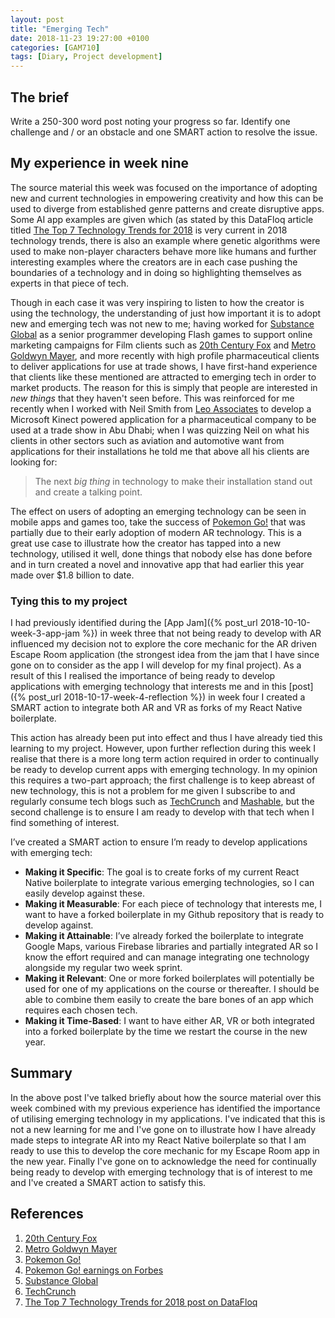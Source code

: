 ```yaml
---
layout: post
title: "Emerging Tech"
date: 2018-11-23 19:27:00 +0100
categories: [GAM710]
tags: [Diary, Project development]
---
```


## The brief

Write a 250-300 word post noting your progress so far. Identify one challenge and / or an obstacle and one SMART action to resolve the issue.

## My experience in week nine

The source material this week was focused on the importance of adopting new and current technologies in empowering creativity and how this can be used to diverge from established genre patterns and create disruptive apps. Some AI app examples are given which (as stated by this DataFloq article titled [The Top 7 Technology Trends for 2018](https://datafloq.com/read/the-top-7-technology-trends-for-2018/4085) is very current in 2018 technology trends, there is also an example where genetic algorithms were used to make non-player characters behave more like humans and further interesting examples where the creators are in each case pushing the boundaries of a technology and in doing so highlighting themselves as experts in that piece of tech.

Though in each case it was very inspiring to listen to how the creator is using the technology, the understanding of just how important it is to adopt new and emerging tech was not new to me; having worked for [Substance Global](https://www.substanceglobal.com) as a senior programmer developing Flash games to support online marketing campaigns for Film clients such as [20th Century Fox](http://www.fox.co.uk) and [Metro Goldwyn Mayer](https://www.mgm.com), and more recently with high profile pharmaceutical clients to deliver applications for use at trade shows, I have first-hand experience that clients like these mentioned are attracted to emerging tech in order to market products. The reason for this is simply that people are interested in *new things* that they haven't seen before. This was reinforced for me recently when I worked with Neil Smith from [Leo Associates](https://www.leoassociates.com) to develop a Microsoft Kinect powered application for a pharmaceutical company to be used at a trade show in Abu Dhabi; when I was quizzing Neil on what his clients in other sectors such as aviation and automotive want from applications for their installations he told me that above all his clients are looking for:

> The next *big thing* in technology to make their installation stand out and create a talking point.

The effect on users of adopting an emerging technology can be seen in mobile apps and games too, take the success of [Pokemon Go!](https://www.pokemon.com/uk/pokemon-video-games/pokemon-go) that was partially due to their early adoption of modern AR technology. This is a great use case to illustrate how the creator has tapped into a new technology, utilised it well, done things that nobody else has done before and in turn created a novel and innovative app that had earlier this year made over $1.8 billion to date.

### Tying this to my project

I had previously identified during the [App Jam]({% post_url 2018-10-10-week-3-app-jam %}) in week three that not being ready to develop with AR influenced my decision not to explore the core mechanic for the AR driven Escape Room application (the strongest idea from the jam that I have since gone on to consider as the app I will develop for my final project). As a result of this I realised the importance of being ready to develop applications with emerging technology that interests me and in this [post]({% post_url 2018-10-17-week-4-reflection %}) in week four I created a SMART action to integrate both AR and VR as forks of my React Native boilerplate.

This action has already been put into effect and thus I have already tied this learning to my project. However, upon further reflection during this week I realise that there is a more long term action required in order to continually be ready to develop current apps with emerging technology. In my opinion this requires a two-part approach; the first challenge is to keep abreast of new technology, this is not a problem for me given I subscribe to and regularly consume tech blogs such as [TechCrunch](https://www.techcrunch.com) and [Mashable](https://mashable.com), but the second challenge is to ensure I am ready to develop with that tech when I find something of interest.

I’ve created a SMART action to ensure I’m ready to develop applications with emerging tech:

- **Making it Specific**: The goal is to create forks of my current React Native boilerplate to integrate various emerging technologies, so I can easily develop against these.
- **Making it Measurable**: For each piece of technology that interests me, I want to have a forked boilerplate in my Github repository that is ready to develop against.
- **Making it Attainable**: I’ve already forked the boilerplate to integrate Google Maps, various Firebase libraries and partially integrated AR so I know the effort required and can manage integrating one technology alongside my regular two week sprint.
- **Making it Relevant**: One or more forked boilerplates will potentially be used for one of my applications on the course or thereafter. I should be able to combine them easily to create the bare bones of an app which requires each chosen tech.
- **Making it Time-Based**: I want to have either AR, VR or both integrated into a forked boilerplate by the time we restart the course in the new year.

## Summary

In the above post I've talked briefly about how the source material over this week combined with my previous experience has identified the importance of utilising emerging technology in my applications. I've indicated that this is not a new learning for me and I've gone on to illustrate how I have already made steps to integrate AR into my React Native boilerplate so that I am ready to use this to develop the core mechanic for my Escape Room app in the new year. Finally I've gone on to acknowledge the need for continually being ready to develop with emerging technology that is of interest to me and I've created a SMART action to satisfy this.

## References

1. [20th Century Fox](http://www.fox.co.uk)
2. [Metro Goldwyn Mayer](https://www.mgm.com)
3. [Pokemon Go!](https://www.pokemon.com/uk/pokemon-video-games/pokemon-go)
4. [Pokemon Go! earnings on Forbes](https://www.forbes.com/sites/insertcoin/2018/07/09/pokemon-go-has-made-1-8-billion-as-it-turns-two-years-old)
5. [Substance Global](https://www.substanceglobal.com)
6. [TechCrunch](https://www.techcrunch.com)
7. [The Top 7 Technology Trends for 2018 post on DataFloq](https://datafloq.com/read/the-top-7-technology-trends-for-2018/4085)
